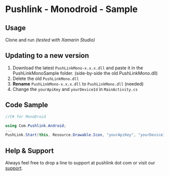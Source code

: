 # Pushlink - Monodroid - Sample

## Usage

Clone and run *(tested with Xamarin Studio)*

## Updating to a new version

1. Download the latest `PushLinkMono-x.x.x.dll` and paste it in the PushLinkMonoSample folder. (side-by-side the old PushLinkMono.dll)
2. Delete the old `PushLinkMono.dll`
3. **Rename** `PushLinkMono-x.x.x.dll` to `PushLinkMono.dll` (needed)
4. Change the `yourApiKey` and `yourDeviceId` in `MainActivity.cs`

## Code Sample

```csharp
//C# for MonoDroid

using Com.Pushlink.Android;
...
PushLink.Start(this, Resource.Drawable.Icon, "yourApiKey", "yourDeviceID");
```

## Help & Support

Always feel free to drop a line to support at pushlink dot com or visit our [support](https://www.pushlink.com/support.xhtml).
